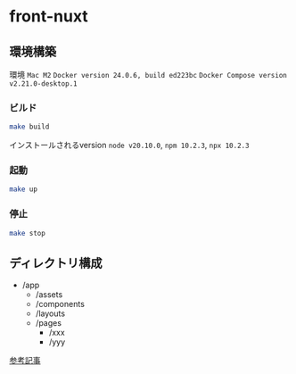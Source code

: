 # front-nuxt

## 環境構築

環境
`Mac M2`
`Docker version 24.0.6, build ed223bc`
`Docker Compose version v2.21.0-desktop.1`

### ビルド

``` sh
make build
```

インストールされるversion
`node v20.10.0`, `npm 10.2.3`, `npx 10.2.3`

### 起動

``` sh
make up
```

### 停止

``` sh
make stop
```

## ディレクトリ構成

- /app
  - /assets
  - /components
  - /layouts
  - /pages
    - /xxx
    - /yyy

[参考記事](https://zenn.dev/melos/articles/44b645f44bc412)
